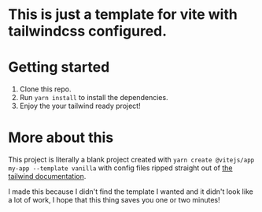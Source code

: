 # This is just a template for vite with tailwindcss configured.

# Getting started

1. Clone this repo.
2. Run `yarn install` to install the dependencies.
3. Enjoy the your tailwind ready project!

# More about this

This project is literally a blank project created with `yarn create @vitejs/app my-app --template vanilla` with config files ripped straight out of [the tailwind documentation](https://tailwindcss.com/docs/installation). 

I made this because I didn't find the template I wanted and it didn't look like a lot of work, I hope that this thing saves you one or two minutes!
